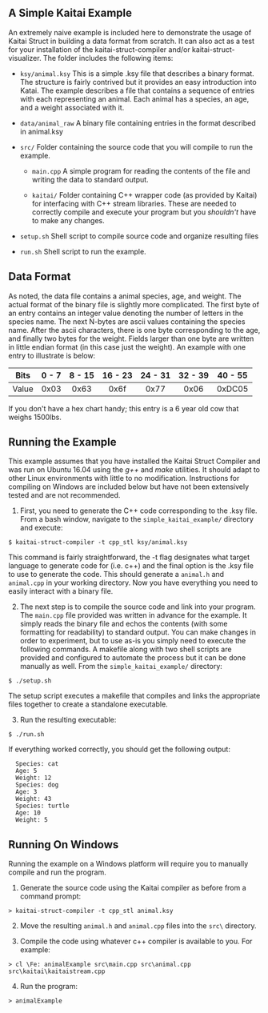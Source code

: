 ## A Simple Kaitai Example

An extremely naive example is included here to demonstrate the usage of Kaitai Struct in building a data format from scratch. It can also act as a test for your installation of the kaitai-struct-compiler and/or kaitai-struct-visualizer. The folder includes the following items:

* `ksy/animal.ksy`
  This is a simple .ksy file that describes a binary format. The structure is fairly contrived but it provides an easy introduction into Katai. The example describes a file that contains a sequence of entries with each representing an animal. Each animal has a species, an age, and a weight associated with it.

* `data/animal_raw`
  A binary file containing entries in the format described in animal.ksy

* `src/`
    Folder containing the source code that you will compile to run the example.

  - `main.cpp`
    A simple program for reading the contents of the file and writing the data to standard output.

  - `kaitai/`
    Folder containing C++ wrapper code (as provided by Kaitai) for interfacing with C++ stream libraries. These are needed to correctly compile and execute your program but you *shouldn't* have to make any changes.
    
* `setup.sh`
  Shell script to compile source code and organize resulting files

* `run.sh`
  Shell script to run the example.


## Data Format

As noted, the data file contains a animal species, age, and weight. The actual format of the binary file is slightly more complicated. The first byte of an entry contains an integer value denoting the number of letters in the species name. The next N-bytes are ascii values containing the species name. After the ascii characters, there is one byte corresponding to the age, and finally two bytes for the weight. Fields larger than one byte are written in little endian format (in this case just the weight). An example with one entry to illustrate is below:

| Bits  | 0 - 7 | 8 - 15 | 16 - 23 |  24 - 31 | 32 - 39 | 40 - 55 |
| ----- |:-----:|:------:|:-------:|:--------:|:-------:|:-------:|
| Value | 0x03  | 0x63   | 0x6f    |  0x77    | 0x06    | 0xDC05  |

If you don't have a hex chart handy; this entry is a 6 year old cow that weighs 1500lbs.


## Running the Example

This example assumes that you have installed the Kaitai Struct Compiler and was run on Ubuntu 16.04 using the *g++* and *make* utilities. It should adapt to other Linux environments with little to no modification. Instructions for compiling on Windows are included below but have not been extensively tested and are not recommended.

1. First, you need to generate the C++ code corresponding to the .ksy file. From a bash window, navigate to the `simple_kaitai_example/` directory and execute:

  ```
  $ kaitai-struct-compiler -t cpp_stl ksy/animal.ksy
  ```

  This command is fairly straightforward, the -t flag designates what target language to generate code for (i.e. c++) and the final option is the .ksy file to use to generate the code. This should generate a `animal.h` and `animal.cpp` in your working directory. Now you have everything you need to easily interact with a binary file.

2. The next step is to compile the source code and link into your program. The `main.cpp` file provided was written in advance for the example. It simply reads the binary file and echos the contents (with some formatting for readability) to standard output. You can make changes in order to experiment, but to use as-is you simply need to execute the following commands. A makefile along with two shell scripts are provided and configured to automate the process but it can be done manually as well. From the `simple_kaitai_example/` directory:

  ```
  $ ./setup.sh
  ```

  The setup script executes a makefile that compiles and links the appropriate files together to create a standalone executable.

3. Run the resulting executable:

  ```
  $ ./run.sh
  ```

  If everything worked correctly, you should get the following output:

  ```
    Species: cat
    Age: 5
    Weight: 12
    Species: dog
    Age: 3
    Weight: 43
    Species: turtle
    Age: 10
    Weight: 5
  ``` 

## Running On Windows

Running the example on a Windows platform will require you to manually compile and run the program. 

  1. Generate the source code using the Kaitai compiler as before from a command prompt:

  ```
  > kaitai-struct-compiler -t cpp_stl animal.ksy
  ```

  2. Move the resulting `animal.h` and `animal.cpp` files into the `src\` directory.

  3. Compile the code using whatever c++ compiler is available to you. For example:

  ```
  > cl \Fe: animalExample src\main.cpp src\animal.cpp src\kaitai\kaitaistream.cpp
  ```

  4. Run the program:

  ```
  > animalExample
  ```